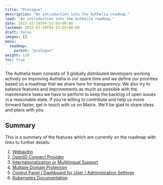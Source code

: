 ```yaml
---
title: "Prologue"
description: "An introduction into the Authelia roadmap."
lead: "An introduction into the Authelia roadmap."
date: 2022-03-19T04:53:05+00:00
lastmod: 2022-03-19T04:53:05+00:00
draft: false
images: []
menu:
  roadmap:
    parent: "prologue"
weight: 110
toc: true
---
```


The Authelia team consists of 3 globally distributed developers working actively on improving Authelia in our spare time
and we define our priorities based on a roadmap that we share here for transparency. We also try to balance features and
improvements as much as possible with the maintenance tasks we have to perform to keep the backlog of open issues in a
reasonable state. If you're willing to contribute and help us move forward faster, get in touch with us on Matrix. We'll
be glad to share ideas and plans with you.

## Summary

This is a summary of the features which are currently on the roadmap with links to further details:

1. [Webauthn](../active/webauthn.md)
2. [OpenID Connect Provider](../active/openid-connect.md)
3. [Internationalization or Multilingual Support](../active/internationalization.md)
4. [Multiple Domain Protection](../active/multi-domain-protection.md)
5. [Control Panel / Dashboard for User / Administration Settings](../active/dashboard-control-panel.md)
6. [Kubernetes Documentation](../active/kubernetes-documentation.md)
